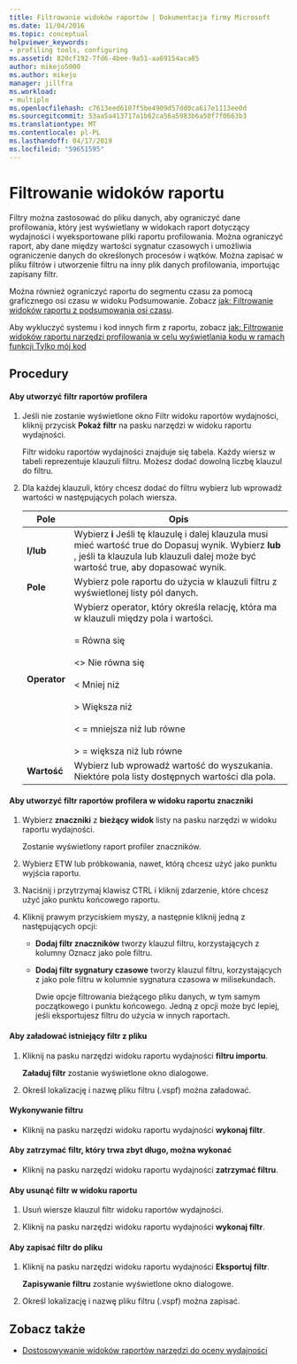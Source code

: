 ```yaml
---
title: Filtrowanie widoków raportów | Dokumentacja firmy Microsoft
ms.date: 11/04/2016
ms.topic: conceptual
helpviewer_keywords:
- profiling tools, configuring
ms.assetid: 820cf192-7fd6-4bee-9a51-aa69154aca85
author: mikejo5000
ms.author: mikejo
manager: jillfra
ms.workload:
- multiple
ms.openlocfilehash: c7613eed6107f5be4909d57dd0ca617e1113ee0d
ms.sourcegitcommit: 53aa5a413717a1b62ca56a5983b6a50f7f0663b3
ms.translationtype: MT
ms.contentlocale: pl-PL
ms.lasthandoff: 04/17/2019
ms.locfileid: "59651595"
---
```

# <a name="filter-report-views"></a>Filtrowanie widoków raportu
Filtry można zastosować do pliku danych, aby ograniczyć dane profilowania, który jest wyświetlany w widokach raport dotyczący wydajności i wyeksportowane pliki raportu profilowania. Można ograniczyć raport, aby dane między wartości sygnatur czasowych i umożliwia ograniczenie danych do określonych procesów i wątków. Można zapisać w pliku filtrów i utworzenie filtru na inny plik danych profilowania, importując zapisany filtr.

 Można również ograniczyć raportu do segmentu czasu za pomocą graficznego osi czasu w widoku Podsumowanie. Zobacz [jak: Filtrowanie widoków raportu z podsumowania osi czasu](../profiling/how-to-filter-report-views-from-the-summary-timeline.md).

 Aby wykluczyć systemu i kod innych firm z raportu, zobacz [jak: Filtrowanie widoków raportu narzędzi profilowania w celu wyświetlania kodu w ramach funkcji Tylko mój kod](../profiling/how-to-filter-profiling-tools-report-views-to-display-just-my-code.md)

## <a name="procedures"></a>Procedury

#### <a name="to-create-a-profiler-report-filter"></a>Aby utworzyć filtr raportów profilera

1.  Jeśli nie zostanie wyświetlone okno Filtr widoku raportów wydajności, kliknij przycisk **Pokaż filtr** na pasku narzędzi w widoku raportu wydajności.

     Filtr widoku raportów wydajności znajduje się tabela. Każdy wiersz w tabeli reprezentuje klauzuli filtru. Możesz dodać dowolną liczbę klauzul do filtru.

2.  Dla każdej klauzuli, który chcesz dodać do filtru wybierz lub wprowadź wartości w następujących polach wiersza.

    |Pole|Opis|
    |-----------|-----------------|
    |**I/lub**|Wybierz **i** Jeśli tę klauzulę i dalej klauzula musi mieć wartość true do Dopasuj wynik. Wybierz **lub** , jeśli ta klauzula lub klauzuli dalej może być wartość true, aby dopasować wynik.|
    |**Pole**|Wybierz pole raportu do użycia w klauzuli filtru z wyświetlonej listy pól danych.|
    |**Operator**|Wybierz operator, który określa relację, która ma w klauzuli między pola i wartości.<br /><br /> = Równa się<br /><br /> <> Nie równa się<br /><br /> < Mniej niż<br /><br /> > Większa niż<br /><br /> < = mniejsza niż lub równe<br /><br /> > = większa niż lub równe|
    |**Wartość**|Wybierz lub wprowadź wartość do wyszukania. Niektóre pola listy dostępnych wartości dla pola.|

#### <a name="to-create-a-profiler-report-filter-from-the-marks-report-view"></a>Aby utworzyć filtr raportów profilera w widoku raportu znaczniki

1. Wybierz **znaczniki** z **bieżący widok** listy na pasku narzędzi w widoku raportu wydajności.

    Zostanie wyświetlony raport profiler znaczników.

2. Wybierz ETW lub próbkowania, nawet, którą chcesz użyć jako punktu wyjścia raportu.

3. Naciśnij i przytrzymaj klawisz CTRL i kliknij zdarzenie, które chcesz użyć jako punktu końcowego raportu.

4. Kliknij prawym przyciskiem myszy, a następnie kliknij jedną z następujących opcji:

   - **Dodaj filtr znaczników** tworzy klauzul filtru, korzystających z kolumny Oznacz jako pole filtru.

   - **Dodaj filtr sygnatury czasowe** tworzy klauzul filtru, korzystających z jako pole filtru w kolumnie sygnatura czasowa w milisekundach.

     Dwie opcje filtrowania bieżącego pliku danych, w tym samym początkowego i punktu końcowego. Jedną z opcji może być lepiej, jeśli eksportujesz filtru do użycia w innych raportach.

#### <a name="to-load-an-existing-filter-from-a-file"></a>Aby załadować istniejący filtr z pliku

1.  Kliknij na pasku narzędzi widoku raportu wydajności **filtru importu**.

     **Załaduj filtr** zostanie wyświetlone okno dialogowe.

2.  Określ lokalizację i nazwę pliku filtru (.vspf) można załadować.

#### <a name="to-execute-a-filter"></a>Wykonywanie filtru

-   Kliknij na pasku narzędzi widoku raportu wydajności **wykonaj filtr**.

#### <a name="to-stop-a-filter-that-is-taking-too-long-to-execute"></a>Aby zatrzymać filtr, który trwa zbyt długo, można wykonać

-   Kliknij na pasku narzędzi widoku raportu wydajności **zatrzymać filtru**.

#### <a name="to-remove-a-filter-on-a-report-view"></a>Aby usunąć filtr w widoku raportu

1.  Usuń wiersze klauzul filtr widoku raportów wydajności.

2.  Kliknij na pasku narzędzi widoku raportu wydajności **wykonaj filtr**.

#### <a name="to-save-a-filter-to-a-file"></a>Aby zapisać filtr do pliku

1.  Kliknij na pasku narzędzi widoku raportu wydajności **Eksportuj filtr**.

     **Zapisywanie filtru** zostanie wyświetlone okno dialogowe.

2.  Określ lokalizację i nazwę pliku filtru (.vspf) można zapisać.

## <a name="see-also"></a>Zobacz także
- [Dostosowywanie widoków raportów narzędzi do oceny wydajności](../profiling/customizing-performance-tools-report-views.md)